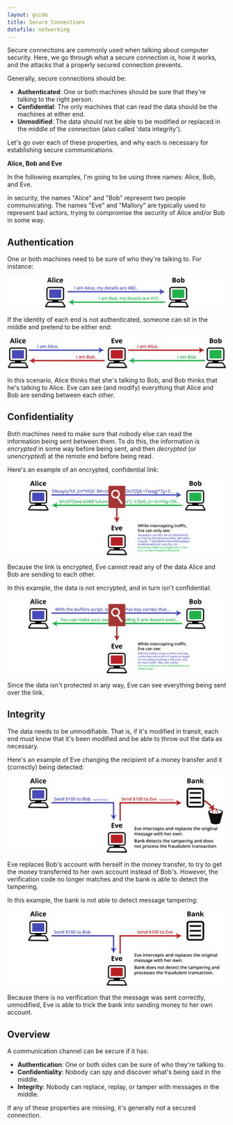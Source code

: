 ```yaml
---
layout: guide
title: Secure Connections
datafile: networking
---
```

Secure connections are commonly used when talking about computer security. Here, we go through what a secure connection is, how it works, and the attacks that a properly secured connection prevents.

Generally, secure connections should be:

- **Authenticated**: One or both machines should be sure that they're talking to the right person.
- **Confidential**: The only machines that can read the data should be the machines at either end.
- **Unmodified**: The data should not be able to be modified or replaced in the middle of the connection (also called 'data integrity').

Let's go over each of these properties, and why each is necessary for establishing secure communications.

<div class="note">
	<p><strong>Alice, Bob and Eve</strong></p>
    <p>In the following examples, I'm going to be using three names: Alice, Bob, and Eve.</p>
    <p>In security, the names "Alice" and "Bob" represent two people communicating. The names "Eve" and "Mallory" are typically used to represent bad actors, trying to compromise the security of Alice and/or Bob in some way.</p>
</div>

## Authentication

One or both machines need to be sure of who they're talking to. For instance:

![Authenticated Session](img/secure-connections/authenticated.svg "Authenticated Session")

If the identity of each end is not authenticated, someone can sit in the middle and pretend to be either end:

![Unauthenticated Session](img/secure-connections/unauthenticated.svg "Unauthenticated Session")

In this scenario, Alice thinks that she's talking to Bob, and Bob thinks that he's talking to Alice. Eve can see (and modify) everything that Alice and Bob are sending between each other.

## Confidentiality

Both machines need to make sure that nobody else can read the information being sent between them. To do this, the information is _encrypted_ in some way before being sent, and then _decrypted_ (or _unencrypted_) at the remote end before being read.

Here's an example of an encrypted, confidential link:

![Encrypted Link](img/secure-connections/encrypted.svg "Encrypted Link")

Because the link is encrypted, Eve cannot read any of the data Alice and Bob are sending to each other.

In this example, the data is not encrypted, and in turn isn't confidential:

![Unencrypted Link](img/secure-connections/unencrypted.svg "Unencrypted Link")

Since the data isn't protected in any way, Eve can see everything being sent over the link.

## Integrity

The data needs to be unmodifiable. That is, if it's modified in transit, each end must know that it's been modified and be able to throw out the data as necessary.

Here's an example of Eve changing the recipient of a money transfer and it (correctly) being detected:

![Verified Message](img/secure-connections/verified.svg "Verified Message")

Eve replaces Bob's account with herself in the money transfer, to try to get the money transferred to her own account instead of Bob's. However, the verification code no longer matches and the bank is able to detect the tampering.

In this example, the bank is not able to detect message tampering:

![Tampered Message](img/secure-connections/tampered.svg "Tampered Message")

Because there is no verification that the message was sent correctly, unmodified, Eve is able to trick the bank into sending money to her own account.

## Overview

A communication channel can be secure if it has:

- **Authentication**: One or both sides can be sure of who they're talking to.
- **Confidentiality**: Nobody can spy and discover what's being said in the middle.
- **Integrity**: Nobody can replace, replay, or tamper with messages in the middle.

If any of these properties are missing, it's generally not a secured connection.
